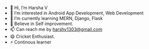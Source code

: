 - 👋 Hi, I’m Harsha V
- 👀 I’m interested in Android App Development, Web Development
- 🌱 I’m currently learning MERN, Django, Flask
- 💞️ Believe in Self improvement.
- 📫 Can reach me by harshv1303@gmail.com
- 😄 Cricket Enthusiast.
- ⚡ Continous learner

<!---
Harsha07-1303/Harsha07-1303 is a ✨ special ✨ repository because its `README.md` (this file) appears on your GitHub profile.
You can click the Preview link to take a look at your changes.
--->
